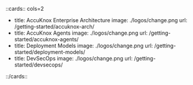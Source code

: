 <style>
    .nt-card-title {
    text-align: -webkit-center;
}
</style>


::cards:: cols=2

- title: AccuKnox Enterprise Architecture
  image: ./logos/change.png
  url: /getting-started/accuknox-arch/
- title: AccuKnox Agents
  image: ./logos/change.png
  url: /getting-started/accuknox-agents/
- title: Deployment Models
  image: ./logos/change.png
  url: /getting-started/deployment-models/
- title: DevSecOps
  image: ./logos/change.png
  url: /getting-started/devsecops/

::/cards::